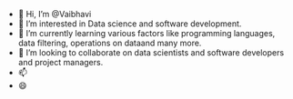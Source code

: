 - 👋 Hi, I’m @Vaibhavi
- 👀 I’m interested in Data science and software development.
- 🌱 I’m currently learning various factors like programming languages, data filtering, operations on dataand many more. 
- 💞️ I’m looking to collaborate on data scientists and software developers and project managers.
- 📫 
- 😄 


